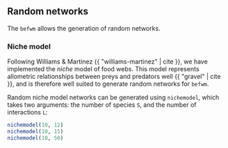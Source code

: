 
<a id='Random-networks-1'></a>

## Random networks


The `befwm` allows the generation of random networks.


<a id='Niche-model-1'></a>

### Niche model


Following Williams & Martinez {{ "williams-martinez" | cite }}, we have implemented the *niche* model of food webs. This model represents allometric relationships between preys and predators well {{ "gravel" | cite }}, and is therefore well suited to generate random networks for `befwm`.


Random niche model networks can be generated using `nichemodel`, which takes two arguments: the number of species `S`, and the number of interactions `L`:


```julia
nichemodel(10, 12)
nichemodel(10, 15)
nichemodel(10, 50)
```

